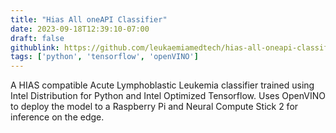 ```yaml
---
title: "Hias All oneAPI Classifier"
date: 2023-09-18T12:39:10-07:00
draft: false
githublink: https://github.com/leukaemiamedtech/hias-all-oneapi-classifier
tags: ['python', 'tensorflow', 'openVINO']
---
```


A HIAS compatible Acute Lymphoblastic Leukemia classifier trained using Intel Distribution for Python and Intel Optimized Tensorflow. Uses OpenVINO to deploy the model to a Raspberry Pi and Neural Compute Stick 2 for inference on the edge.
